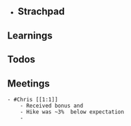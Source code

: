 - ## Strachpad
## Learnings
## Todos
## Meetings
	- #Chris [[1:1]]
		- Received bonus and
		- Hike was ~3%  below expectation
		-